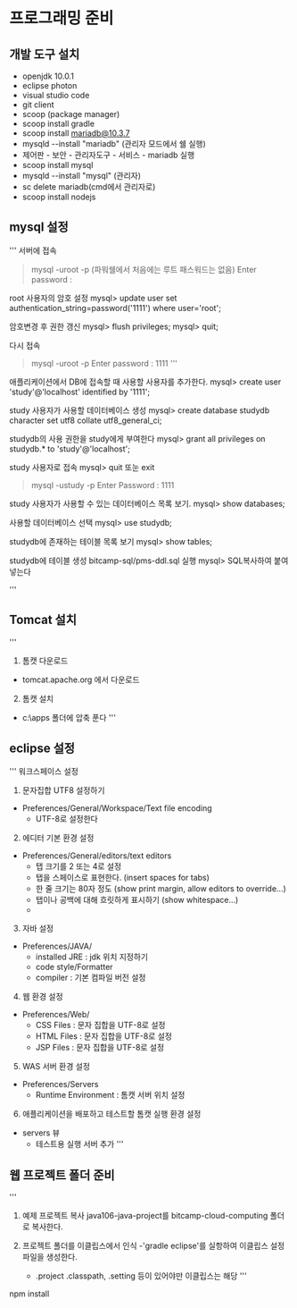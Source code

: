 # 프로그래밍 준비
## 개발 도구 설치
- openjdk 10.0.1
- eclipse photon
- visual studio code
- git client
- scoop (package manager)
- scoop install gradle
- scoop install mariadb@10.3.7
- mysqld --install "mariadb" (관리자 모드에서 쉘 실행)
- 제어판 - 보안 - 관리자도구 - 서비스 - mariadb 실행
- scoop install mysql
- mysqld --install "mysql" (관리자)
- sc delete mariadb(cmd에서 관리자로)
- scoop install nodejs

## mysql 설정
'''
서버에 접속
> mysql -uroot -p (파워쉘에서 처음에는 루트 패스워드는 없음)
Enter password : 

root 사용자의 암호 설정
mysql> update user set authentication_string=password('1111') where user='root';

암호변경 후 권한 갱신
mysql> flush privileges;
mysql> quit;

다시 접속
>mysql -uroot -p
Enter password : 1111
'''

애플리케이션에서 DB에 접속할 때 사용할 사용자를 추가한다.
mysql> create user 'study'@'localhost' identified by '1111';

study 사용자가 사용할 데이터베이스 생성
mysql> create database studydb character set utf8 collate utf8_general_ci;

studydb의 사용 권한을 study에게 부여한다
mysql> grant all privileges on studydb.* to 'study'@'localhost';

study 사용자로 접속
mysql> quit 또눈 exit
> mysql -ustudy -p
Enter Password : 1111

study 사용자가 사용할 수 있는 데이터베이스 목록 보기.
mysql> show databases;

사용할 데이터베이스 선택
mysql> use studydb;

studydb에 존재하는 테이블 목록 보기
mysql> show tables;

studydb에 테이블 생성
bitcamp-sql/pms-ddl.sql 실행
mysql> SQL복사하여 붙여넣는다

'''

## Tomcat 설치
'''
1) 톰캣 다운로드
- tomcat.apache.org 에서 다운로드

2) 톰캣 설치
- c:\apps 폴더에 압축 푼다
'''

## eclipse 설정
'''
워크스페이스 설정
1) 문자집합 UTF8 설정하기
- Preferences/General/Workspace/Text file encoding
    - UTF-8로 설정한다
2) 에디터 기본 환경 설정
- Preferences/General/editors/text editors
    - 탭 크기를 2 또는 4로 설정
    - 탭을 스페이스로 표현한다. (insert spaces for tabs)
    - 한 줄 크기는 80자 정도 (show print margin, allow editors to override...)
    - 탭이나 공백에 대해 흐릿하게 표시하기 (show whitespace...)
    -
3) 자바 설정
- Preferences/JAVA/
    - installed JRE : jdk 위치 지정하기
    - code style/Formatter
    - compiler : 기본 컴파일 버전 설정
4) 웹 환경 설정
- Preferences/Web/
    - CSS Files : 문자 집합을 UTF-8로 설정
    - HTML Files : 문자 집합을 UTF-8로 설정
    - JSP Files : 문자 집합을 UTF-8로 설정
5) WAS 서버 환경 설정
- Preferences/Servers
    - Runtime Environment : 톰캣 서버 위치 설정
6) 애플리케이션을 배포하고 테스트할 톰캣 실행 환경 설정
- servers 뷰
    - 테스트용 실행 서버 추가
'''

## 웹 프로젝트 폴더 준비

'''
1) 예제 프로젝트 복사
java106-java-project를 bitcamp-cloud-computing 폴더로 복사한다.

2) 프로젝트 폴더를 이클립스에서 인식
-'gradle eclipse'를 실항하여 이클립스 설정 파일을 생성한다.
    - .project .classpath, .setting 등이 있어야만 이클립스는 해당 
'''


npm install